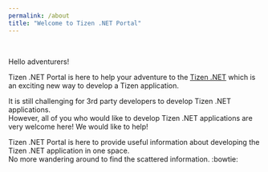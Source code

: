 ```yaml
---
permalink: /about
title: "Welcome to Tizen .NET Portal"
---
```


<br/>

Hello adventurers!

Tizen .NET Portal is here to help your adventure to the [Tizen .NET]({{site.url}}{{site.baseurl}}/guides/about#what-is-tizen-net) which is an exciting new way to develop a Tizen application.

It is still challenging for 3rd party developers to develop Tizen .NET applications. <br/>
However, all of you who would like to develop Tizen .NET applications are very welcome here! We would like to help!

Tizen .NET Portal is here to provide useful information about developing the Tizen .NET application in one space. <br/>
No more wandering around to find the scattered information. :bowtie:
